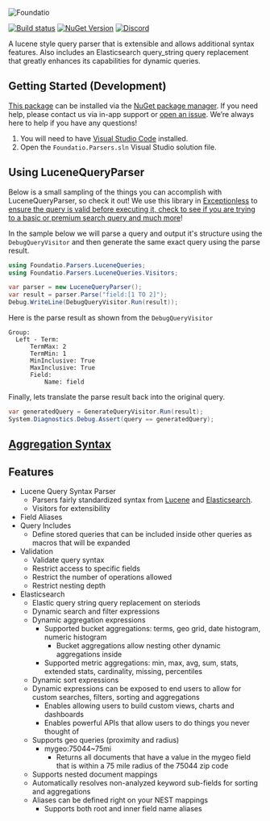 ![Foundatio](https://raw.githubusercontent.com/FoundatioFx/Foundatio/master/media/foundatio.png "Foundatio")

[![Build status](https://github.com/FoundatioFx/Foundatio.Parsers/workflows/Build/badge.svg)](https://github.com/FoundatioFx/Foundatio.Parsers/actions)
[![NuGet Version](http://img.shields.io/nuget/v/Foundatio.Parsers.LuceneQueries.svg?style=flat)](https://www.nuget.org/packages/Foundatio.Parsers.LuceneQueries/) 
[![Discord](https://img.shields.io/discord/715744504891703319)](https://discord.gg/6HxgFCx)

A lucene style query parser that is extensible and allows additional syntax features. Also includes an Elasticsearch query_string query replacement that greatly enhances its capabilities for dynamic queries.

## Getting Started (Development)

[This package](https://www.nuget.org/packages/Foundatio.Parsers.LuceneQueries/) can be installed via the [NuGet package manager](https://docs.nuget.org/consume/Package-Manager-Dialog). If you need help, please contact us via in-app support or [open an issue](https://github.com/exceptionless/Foundatio.Parsers/issues/new). We’re always here to help if you have any questions!

1. You will need to have [Visual Studio Code](https://code.visualstudio.com) installed.
2. Open the `Foundatio.Parsers.sln` Visual Studio solution file.

## Using LuceneQueryParser

Below is a small sampling of the things you can accomplish with LuceneQueryParser, so check it out! We use this library in [Exceptionless](https://github.com/exceptionless/Exceptionless) to [ensure the query is valid before executing it, check to see if you are trying to a basic or premium search query and much more](https://github.com/exceptionless/Exceptionless/blob/master/src/Exceptionless.Core/Repositories/Queries/Validation/QueryValidator.cs)!

In the sample below we will parse a query and output it's structure using the `DebugQueryVisitor` and then generate the same exact query using the parse result.

```csharp
using Foundatio.Parsers.LuceneQueries;
using Foundatio.Parsers.LuceneQueries.Visitors;

var parser = new LuceneQueryParser();
var result = parser.Parse("field:[1 TO 2]");
Debug.WriteLine(DebugQueryVisitor.Run(result));
```

Here is the parse result as shown from the `DebugQueryVisitor`
```
Group:
  Left - Term: 
      TermMax: 2
      TermMin: 1
      MinInclusive: True
      MaxInclusive: True
      Field: 
          Name: field
```

Finally, lets translate the parse result back into the original query.
```csharp
var generatedQuery = GenerateQueryVisitor.Run(result);
System.Diagnostics.Debug.Assert(query == generatedQuery);
```

## [Aggregation Syntax](docs/aggregations.md)

## Features
- Lucene Query Syntax Parser
  - Parsers fairly standardized syntax from [Lucene](https://lucene.apache.org/core/2_9_4/queryparsersyntax.html) and [Elasticsearch](https://www.elastic.co/guide/en/elasticsearch/reference/5.6/query-dsl-query-string-query.html).
  - Visitors for extensibility
- Field Aliases
- Query Includes
  - Define stored queries that can be included inside other queries as macros that will be expanded
- Validation
  - Validate query syntax
  - Restrict access to specific fields
  - Restrict the number of operations allowed
  - Restrict nesting depth
- Elasticsearch
  - Elastic query string query replacement on steriods
  - Dynamic search and filter expressions
  - Dynamic aggregation expressions
    - Supported bucket aggregations: terms, geo grid, date histogram, numeric histogram
      - Bucket aggregations allow nesting other dynamic aggregations inside
    - Supported metric aggregations: min, max, avg, sum, stats, extended stats, cardinality, missing, percentiles
  - Dynamic sort expressions
  - Dynamic expressions can be exposed to end users to allow for custom searches, filters, sorting and aggregations
    - Enables allowing users to build custom views, charts and dashboards
    - Enables powerful APIs that allow users to do things you never thought of
  - Supports geo queries (proximity and radius)
    - mygeo:75044~75mi
      - Returns all documents that have a value in the mygeo field that is within a 75 mile radius of the 75044 zip code
  - Supports nested document mappings
  - Automatically resolves non-analyzed keyword sub-fields for sorting and aggregations
  - Aliases can be defined right on your NEST mappings
    - Supports both root and inner field name aliases
